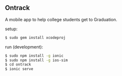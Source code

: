 ## Ontrack ##

A mobile app to help college students get to Graduation.


setup:
```bash
$ sudo gem install xcodeproj
```

run (development):

```bash
$ sudo npm install -g ionic
$ sudo npm install -g ios-sim
$ cd ontrack
$ ionic serve
```

